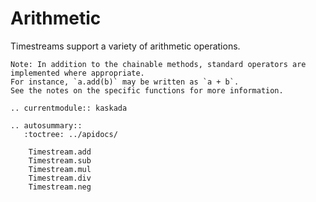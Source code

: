 # Arithmetic

Timestreams support a variety of arithmetic operations.

```{note}
Note: In addition to the chainable methods, standard operators are implemented where appropriate.
For instance, `a.add(b)` may be written as `a + b`.
See the notes on the specific functions for more information.
```

```{eval-rst}
.. currentmodule:: kaskada

.. autosummary::
   :toctree: ../apidocs/

    Timestream.add
    Timestream.sub
    Timestream.mul
    Timestream.div
    Timestream.neg
```